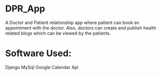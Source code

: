 # DPR_App
A Doctor and Patient relationship app where patient can book an appointment with the doctor. Also, doctors can create and publish health related blogs which can be viewed by the patients.

# Software Used: 
Django
MySql
Google Calendar Api




